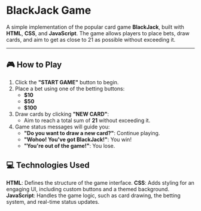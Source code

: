 # **BlackJack Game**

A simple implementation of the popular card game **BlackJack**, built with **HTML**, **CSS**, and **JavaScript**. The game allows players to place bets, draw cards, and aim to get as close to 21 as possible without exceeding it.

---

## 🎮 **How to Play**
1. Click the **"START GAME"** button to begin.
2. Place a bet using one of the betting buttons:
   - **$10**
   - **$50**
   - **$100**
3. Draw cards by clicking **"NEW CARD"**:
   - Aim to reach a total sum of **21** without exceeding it.
4. Game status messages will guide you:
   - **"Do you want to draw a new card?"**: Continue playing.
   - **"Wohoo! You've got BlackJack!"**: You win!
   - **"You're out of the game!"**: You lose.

## 💻 **Technologies Used**
**HTML**: Defines the structure of the game interface.
**CSS**: Adds styling for an engaging UI, including custom buttons and a themed background.
**JavaScript**: Handles the game logic, such as card drawing, the betting system, and real-time status updates.
